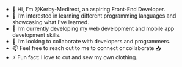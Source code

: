 - 👋 Hi, I’m @Kerby-Medirect, an aspiring Front-End Developer.
- 👀 I’m interested in learning different programming languages and showcasing what I've learned. 
- 🌱 I’m currently developing my web development and mobile app development skills.
- 💞️ I’m looking to collaborate with developers and programmers.
- 📫 Feel free to reach out to me to connect or collaborate 📥
- ⚡ Fun fact: I love to cut and sew my own clothing.

<!---
Kerby-Medirect/Kerby-Medirect is a ✨ special ✨ repository because its `README.md` (this file) appears on your GitHub profile.
You can click the Preview link to take a look at your changes.
--->
